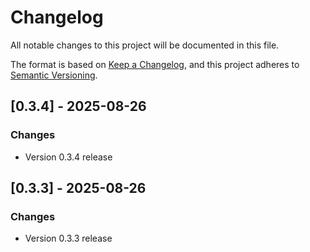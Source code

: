# Changelog

All notable changes to this project will be documented in this file.

The format is based on [Keep a Changelog](https://keepachangelog.com/en/1.0.0/),
and this project adheres to [Semantic Versioning](https://semver.org/spec/v2.0.0.html).

## [0.3.4] - 2025-08-26

### Changes

- Version 0.3.4 release


## [0.3.3] - 2025-08-26

### Changes

- Version 0.3.3 release


